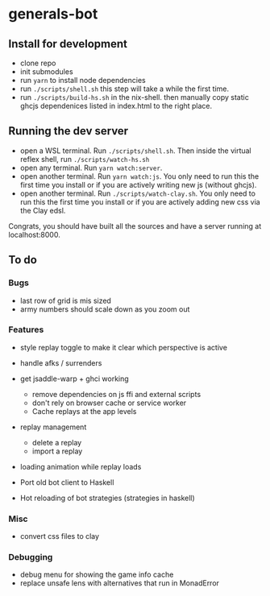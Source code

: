 # generals-bot

## Install for development
- clone repo
- init submodules
- run `yarn` to install node dependencies
- run `./scripts/shell.sh` this step will take a while the first time.
- run `./scripts/build-hs.sh` in the nix-shell. then manually copy static ghcjs dependenices listed in index.html to the right place.

## Running the dev server
- open a WSL terminal. Run `./scripts/shell.sh`. Then inside the virtual reflex shell, run `./scripts/watch-hs.sh`
- open any terminal. Run `yarn watch:server`.
- open another terminal. Run `yarn watch:js`.
You only need to run this the first time you install or if you are actively writing new js (without ghcjs).
- open another terminal. Run `./scripts/watch-clay.sh`.
You only need to run this the first time you install or if you are actively adding new css via the Clay edsl.

Congrats, you should have built all the sources and have a server running at localhost:8000.

## To do
### Bugs
- last row of grid is mis sized
- army numbers should scale down as you zoom out

### Features
- style replay toggle to make it clear which perspective is active
- handle afks / surrenders

- get jsaddle-warp + ghci working
  - remove dependencies on js ffi and external scripts
  - don't rely on browser cache or service worker
  - Cache replays at the app levels

- replay management
  - delete a replay
  - import a replay
- loading animation while replay loads
- Port old bot client to Haskell
- Hot reloading of bot strategies (strategies in haskell)
### Misc
- convert css files to clay

### Debugging
- debug menu for showing the game info cache
- replace unsafe lens with alternatives that run in MonadError
